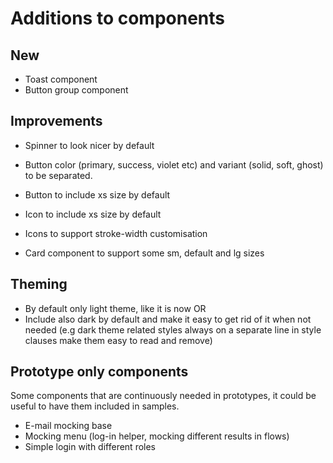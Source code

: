 # Additions to components

## New

* Toast component
* Button group component

## Improvements

* Spinner to look nicer by default

* Button color (primary, success, violet etc) and variant (solid, soft, ghost) to be separated.
* Button to include xs size by default

* Icon to include xs size by default
* Icons to support stroke-width customisation

* Card component to support some sm, default and lg sizes

## Theming

* By default only light theme, like it is now
  OR
* Include also dark by default and make it easy to get rid of it when not needed (e.g dark theme related styles always
  on a separate line in style clauses make them easy to read and remove)

## Prototype only components

Some components that are continuously needed in prototypes, it could be useful to have them included in samples.

* E-mail mocking base
* Mocking menu (log-in helper, mocking different results in flows)
* Simple login with different roles
